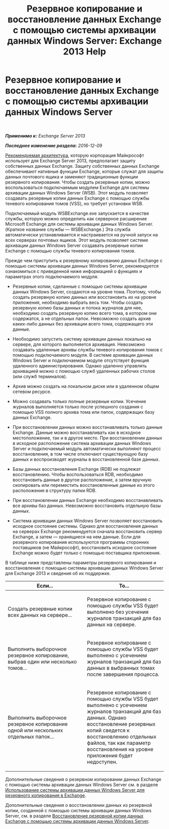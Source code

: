 ﻿---
title: 'Резервное копирование и восстановление данных Exchange с помощью системы архивации данных Windows Server: Exchange 2013 Help'
TOCTitle: Резервное копирование и восстановление данных Exchange с помощью системы архивации данных Windows Server
ms:assetid: 0fac891a-5713-42b6-afd5-c91b2b88f966
ms:mtpsurl: https://technet.microsoft.com/ru-ru/library/Dd876851(v=EXCHG.150)
ms:contentKeyID: 50487490
ms.date: 04/30/2018
mtps_version: v=EXCHG.150
ms.translationtype: HT
---

# Резервное копирование и восстановление данных Exchange с помощью системы архивации данных Windows Server

 

_**Применимо к:** Exchange Server 2013_

_**Последнее изменение раздела:** 2016-12-09_

[Рекомендуемая архитектура](https://blogs.technet.com/b/exchange/archive/2014/04/21/the-preferred-architecture.aspx), которую корпорация Майкрософт использует для Exchange Server 2013, предполагает защиту собственных данных Exchange. Защиту собственных данных Exchange обеспечивают нативные функции Exchange, которые служат для защиты данных почтового ящика и заменяют традиционные функции резервного копирования. Чтобы создать резервные копии, можно воспользоваться подключаемым модулем Exchange для системы архивации данных Windows Server (WSB). Этот модуль позволяет создавать резервные копии данных Exchange с помощью службы теневого копирования томов (VSS), но требует установки WSB.

Подключаемый модуль WSBExchange.exe запускается в качестве службы, которую можно определить как серверное расширение Microsoft Exchange для системы архивации данных Windows Server. (Краткое название службы — WSBExchange.) Эта служба автоматически устанавливается и настраивается на ручной запуск на всех серверах почтовых ящиков. Этот модуль позволяет системе архивации данных Windows Server создавать резервные копии Exchange с помощью службы теневого копирования томов.

Прежде чем приступить к резервному копированию данных Exchange с помощью системы архивации данных Windows Server, рекомендуется ознакомиться с приведенной ниже информацией о функциях и параметрах этого подключаемого модуля.

  - Резервные копии, сделанные с помощью системы архивации данных Windows Server, создаются на уровне тома. Поэтому, чтобы создать резервную копию данных или восстановить их на уровне приложения, необходимо выбрать весь том. Чтобы создать резервную копию базы данных и потока журналов для нее, необходимо создать резервную копию всего тома, в котором они содержатся, а не отдельных папок. Невозможно создать архив каких-либо данных без архивации всего тома, содержащего эти данные.

  - Необходимо запустить систему архивации данных локально на сервере, для которого выполняется архивация. Невозможно создавать удаленные архивы службы теневого копирования томов с помощью подключаемого модуля. В системе архивации данных Windows Server и подключаемом модуле отсутствует функция удаленного администрирования. Однако удаленно управлять архивацией можно с помощью служб удаленных рабочих столов (или служб терминалов).

  - Архив можно создать на локальном диске или в удаленном общем сетевом ресурсе.

  - Можно создавать только полные резервные копии. Усечение журналов выполняется только после успешного создания с помощью VSS полного архива тома или папок, содержащих базу данных Exchange.

  - При восстановлении данных можно восстанавливать только данные Exchange. Данные можно восстанавливать как в исходное местоположение, так и в другое место. При восстановлении данных в исходное расположение система архивации данных Windows Server и подключаемый модуль автоматически выполняют процесс восстановления, в том числе отключают существующую базу данных и воспроизводят журналы в восстановленной базе данных.

  - Базы данных восстановления Exchange (RDB) не подлежат восстановлению. Чтобы воспользоваться RDB, необходимо восстановить данные в другое расположение, а затем вручную скопировать или переместить восстановленные данные из этого расположения в структуру папки RDB.

  - При восстановлении данных Exchange необходимо восстанавливать все архивы баз данных. Невозможно восстановить отдельную базы данных.

  - Система архивации данных Windows Server позволяет восстановить исходное состояние системы. Однако для восстановления данных на серверах Exchange рекомендуется сначала восстановить сервер Exchange, а затем — хранящиеся на нем данные. Если для резервного копирования используются программы сторонних поставщиков (не Майкрософт), восстановить исходное состояние Exchange можно будет только с помощью поставщика приложения.

В таблице ниже представлены параметры резервного копирования и восстановления с помощью системы архивации данных Windows Server для Exchange 2013 и сведения об их поддержке.


<table>
<colgroup>
<col style="width: 50%" />
<col style="width: 50%" />
</colgroup>
<thead>
<tr class="header">
<th>Если...</th>
<th>То...</th>
</tr>
</thead>
<tbody>
<tr class="odd">
<td><p>Создать резервные копии всех данных на сервере...</p></td>
<td><p>Резервное копирование с помощью службы VSS будет выполнено без усечения журналов транзакций для баз данных на сервере.</p></td>
</tr>
<tr class="even">
<td><p>Выполнить выборочное резервное копирование, выбрав один или несколько томов...</p></td>
<td><p>Резервное копирование с помощью службы VSS будет выполнено с усечением журналов транзакций для баз данных в выбранных томах после завершения процесса.</p></td>
</tr>
<tr class="odd">
<td><p>Выполнить выборочное резервное копирование одной или нескольких отдельных папок...</p></td>
<td><p>Резервное копирование с помощью службы VSS будет выполнено с усечением журналов транзакций для баз данных. Однако восстановление резервных копий сведется к восстановлению отдельных файлов, так как параметр восстановления на уровне приложения будет недоступен.</p></td>
</tr>
</tbody>
</table>


Дополнительные сведения о резервном копировании данных Exchange с помощью системы архивации данных Windows Server см. в разделе [Использование системы архивации данных Windows Server для резервного копирования в Exchange](use-windows-server-backup-to-back-up-exchange-exchange-2013-help.md).

Дополнительные сведения о восстановлении данных из резервной копии, созданной с помощью системы архивации данных Windows Server, см. в разделе [Восстановление резервной копии данных Exchange с помощью системы архивации данных Windows Server](use-windows-server-backup-to-restore-a-backup-of-exchange-exchange-2013-help.md).


